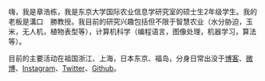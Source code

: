 嗨，我是章浩栋，我是东京大学国际农业信息学研究室的硕士生2年级学生。我的老板是溝口　勝教授。我目前的研究兴趣包括但不限于智慧农业（水分胁迫，玉米，无人机，植物表型等），计算机科学（编程语言，图像处理，机器学习，算法等）。

目前的主要活动在祖国浙江、上海，日本东京、福岛，分身日常出没于[博客](https://haodong1228.github.io)、[微博](https://weibo.com/u/2839489330)、[Instagram](https://www.instagram.com/haooodongzzz/)、[Twitter](https://twitter.com/ZhangHaodong666)、[Github](https://github.com/haodong1228)。



